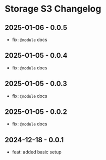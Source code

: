 # Storage S3 Changelog

## 2025-01-06 - 0.0.5

- fix: `@module` docs

## 2025-01-05 - 0.0.4

- fix: `@module` docs

## 2025-01-05 - 0.0.3

- fix: `@module` docs

## 2025-01-05 - 0.0.2

- fix: `@module` docs

## 2024-12-18 - 0.0.1

- feat: added basic setup
